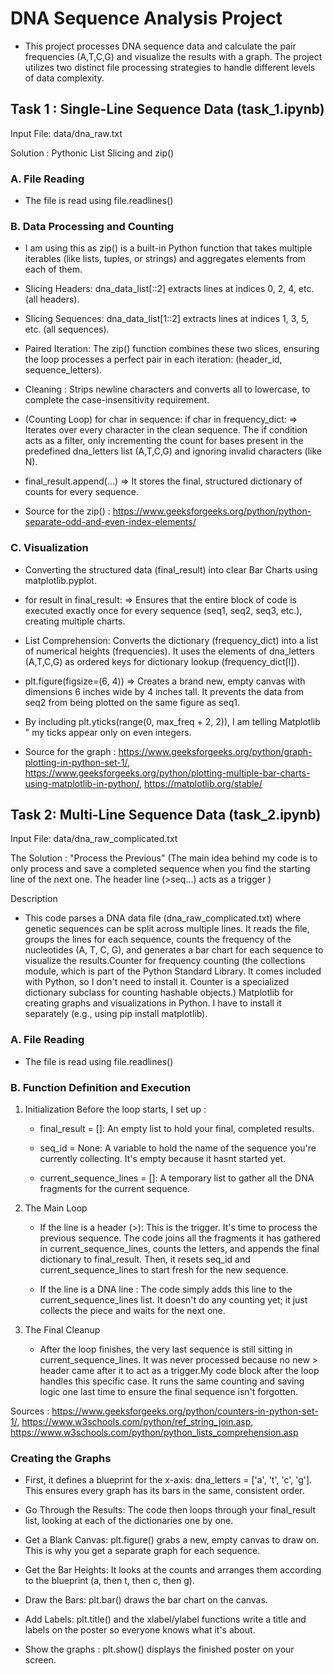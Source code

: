 # DNA Sequence Analysis Project

- This project processes DNA sequence data and calculate the pair frequencies (A,T,C,G) and visualize the results with a graph. The project utilizes two distinct file processing strategies to handle different levels of data complexity.

## Task 1 : Single-Line Sequence Data (task_1.ipynb)

Input File: data/dna_raw.txt

Solution : Pythonic List Slicing and zip()

### A. File Reading

- The file is read using file.readlines()

### B. Data Processing and Counting

- I am using this as zip() is a built-in Python function that takes multiple iterables (like lists, tuples, or strings) and aggregates elements from each of them.

- Slicing Headers: dna_data_list[::2] extracts lines at indices 0, 2, 4, etc. (all headers).

- Slicing Sequences: dna_data_list[1::2] extracts lines at indices 1, 3, 5, etc. (all sequences).

- Paired Iteration: The zip() function combines these two slices, ensuring the loop processes a perfect pair in each iteration: (header_id, sequence_letters).

- Cleaning : Strips newline characters and converts all to lowercase, to complete the case-insensitivity requirement.

- (Counting Loop) for char in sequence: if char in frequency_dict: => Iterates over every character in the clean sequence. The if condition acts as a filter, only incrementing the count for bases present in the predefined dna_letters list (A,T,C,G) and ignoring invalid characters (like N).

- final_result.append(...) => It stores the final, structured dictionary of counts for every sequence.

- Source for the zip() : https://www.geeksforgeeks.org/python/python-separate-odd-and-even-index-elements/

### C. Visualization

- Converting the structured data (final_result) into clear Bar Charts using matplotlib.pyplot.

- for result in final_result: => Ensures that the entire block of code is executed exactly once for every sequence (seq1, seq2, seq3, etc.), creating multiple charts.

- List Comprehension: Converts the dictionary (frequency_dict) into a list of numerical heights (frequencies). It uses the elements of dna_letters (A,T,C,G) as ordered keys for dictionary lookup (frequency_dict[l]).

- plt.figure(figsize=(6, 4)) => Creates a brand new, empty canvas with dimensions 6 inches wide by 4 inches tall. It prevents the data from seq2 from being plotted on the same figure as seq1.

- By including plt.yticks(range(0, max_freq + 2, 2)), I am telling Matplotlib " my ticks appear only on even integers.

- Source for the graph : https://www.geeksforgeeks.org/python/graph-plotting-in-python-set-1/, https://www.geeksforgeeks.org/python/plotting-multiple-bar-charts-using-matplotlib-in-python/, https://matplotlib.org/stable/

## Task 2: Multi-Line Sequence Data (task_2.ipynb)

Input File: data/dna_raw_complicated.txt

The Solution : "Process the Previous" (The main idea behind my code is to only process and save a completed sequence when you find the starting line of the next one. The header line (>seq...) acts as a trigger )

Description

- This code parses a DNA data file (dna_raw_complicated.txt) where genetic sequences can be split across multiple lines. It reads the file, groups the lines for each sequence, counts the frequency of the nucleotides (A, T, C, G), and generates a bar chart for each sequence to visualize the results.Counter for frequency counting (the collections module, which is part of the Python Standard Library. It comes included with Python, so I don't need to install it. Counter is a specialized dictionary subclass for counting hashable objects.) Matplotlib for creating graphs and visualizations in Python. I have to install it separately (e.g., using pip install matplotlib).

### A. File Reading

- The file is read using file.readlines()

### B. Function Definition and Execution

1. Initialization
   Before the loop starts, I set up :

   - final_result = []: An empty list to hold your final, completed results.

   - seq_id = None: A variable to hold the name of the sequence you're currently collecting. It's empty because it hasnt started yet.

   - current_sequence_lines = []: A temporary list to gather all the DNA fragments for the current sequence.

2. The Main Loop

   - If the line is a header (>): This is the trigger. It's time to process the previous sequence. The code joins all the fragments it has gathered in current_sequence_lines, counts the letters, and appends the final dictionary to final_result. Then, it resets seq_id and current_sequence_lines to start fresh for the new sequence.

   - If the line is a DNA line : The code simply adds this line to the current_sequence_lines list. It doesn't do any counting yet; it just collects the piece and waits for the next one.

3. The Final Cleanup
   - After the loop finishes, the very last sequence is still sitting in current_sequence_lines. It was never processed because no new > header came after it to act as a trigger.My code block after the loop handles this specific case. It runs the same counting and saving logic one last time to ensure the final sequence isn't forgotten.

Sources : https://www.geeksforgeeks.org/python/counters-in-python-set-1/, https://www.w3schools.com/python/ref_string_join.asp, https://www.w3schools.com/python/python_lists_comprehension.asp

### Creating the Graphs

- First, it defines a blueprint for the x-axis: dna_letters = ['a', 't', 'c', 'g']. This ensures every graph has its bars in the same, consistent order.

- Go Through the Results: The code then loops through your final_result list, looking at each of the dictionaries one by one.

- Get a Blank Canvas: plt.figure() grabs a new, empty canvas to draw on. This is why you get a separate graph for each sequence.

- Get the Bar Heights: It looks at the counts and arranges them according to the blueprint (a, then t, then c, then g).

- Draw the Bars: plt.bar() draws the bar chart on the canvas.

- Add Labels: plt.title() and the xlabel/ylabel functions write a title and labels on the poster so everyone knows what it's about.

- Show the graphs : plt.show() displays the finished poster on your screen.

